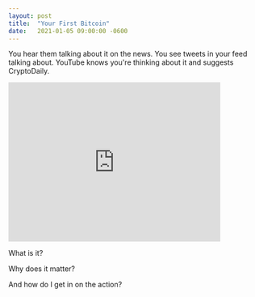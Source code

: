 ```yaml
---
layout: post
title:  "Your First Bitcoin"
date:   2021-01-05 09:00:00 -0600
---
```


You hear them talking about it on the news. You see tweets in your feed talking about. YouTube knows you're thinking about it and suggests CryptoDaily.

<iframe width="420" height="315" src="https://youtu.be/vUOpKfCuV_E?t=75" frameborder="0" allowfullscreen></iframe>

What is it?

Why does it matter?

And how do I get in on the action?

